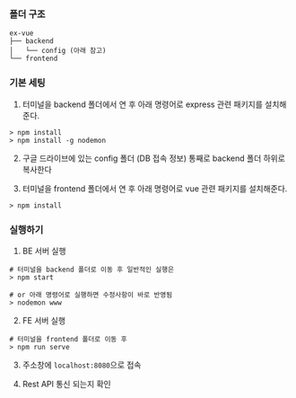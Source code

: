 ### 폴더 구조
```
ex-vue
├── backend
│   └── config (아래 참고)
└── frontend
```

### 기본 세팅

1. 터미널을 backend 폴더에서 연 후 아래 명령어로 express 관련 패키지를 설치해준다.
```
> npm install
> npm install -g nodemon
```

2. 구글 드라이브에 있는 config 폴더 (DB 접속 정보) 통째로 backend 폴더 하위로 복사한다

3. 터미널을 frontend 폴더에서 연 후 아래 명령어로 vue 관련 패키지를 설치해준다.
```
> npm install
```

### 실행하기

1. BE 서버 실행
```
# 터미널을 backend 폴더로 이동 후 일반적인 실행은 
> npm start

# or 아래 명령어로 실행하면 수정사항이 바로 반영됨
> nodemon www
```

2. FE 서버 실행
```
# 터미널을 frontend 폴더로 이동 후
> npm run serve
```

3. 주소창에 `localhost:8080`으로 접속

4. Rest API 통신 되는지 확인